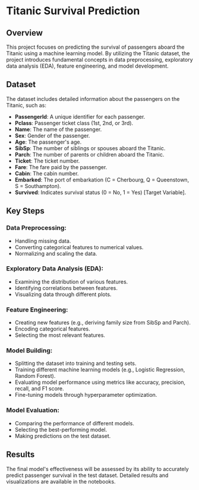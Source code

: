 # Titanic Survival Prediction

## Overview

This project focuses on predicting the survival of passengers aboard the Titanic using a machine learning model. By utilizing the Titanic dataset, the project introduces fundamental concepts in data preprocessing, exploratory data analysis (EDA), feature engineering, and model development.

## Dataset

The dataset includes detailed information about the passengers on the Titanic, such as:

- **PassengerId**: A unique identifier for each passenger.
- **Pclass**: Passenger ticket class (1st, 2nd, or 3rd).
- **Name**: The name of the passenger.
- **Sex**: Gender of the passenger.
- **Age**: The passenger's age.
- **SibSp**: The number of siblings or spouses aboard the Titanic.
- **Parch**: The number of parents or children aboard the Titanic.
- **Ticket**: The ticket number.
- **Fare**: The fare paid by the passenger.
- **Cabin**: The cabin number.
- **Embarked**: The port of embarkation (C = Cherbourg, Q = Queenstown, S = Southampton).
- **Survived**: Indicates survival status (0 = No, 1 = Yes) [Target Variable].


## Key Steps

### Data Preprocessing:

- Handling missing data.
- Converting categorical features to numerical values.
- Normalizing and scaling the data.

### Exploratory Data Analysis (EDA):

- Examining the distribution of various features.
- Identifying correlations between features.
- Visualizing data through different plots.

### Feature Engineering:

- Creating new features (e.g., deriving family size from SibSp and Parch).
- Encoding categorical features.
- Selecting the most relevant features.

### Model Building:

- Splitting the dataset into training and testing sets.
- Training different machine learning models (e.g., Logistic Regression, Random Forest).
- Evaluating model performance using metrics like accuracy, precision, recall, and F1 score.
- Fine-tuning models through hyperparameter optimization.

### Model Evaluation:

- Comparing the performance of different models.
- Selecting the best-performing model.
- Making predictions on the test dataset.


## Results

The final model's effectiveness will be assessed by its ability to accurately predict passenger survival in the test dataset. Detailed results and visualizations are available in the notebooks.


